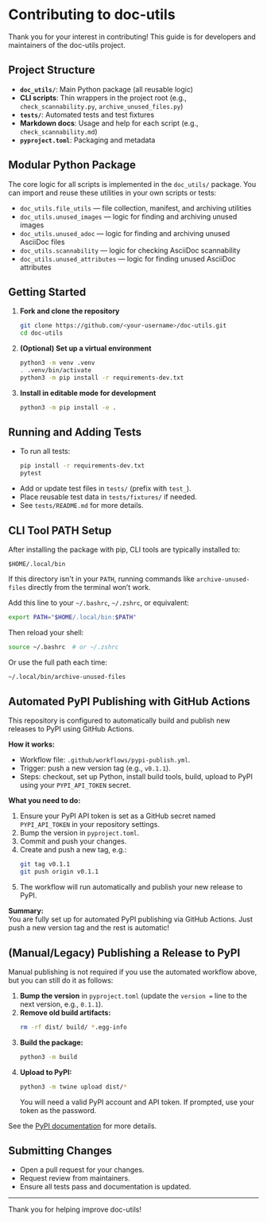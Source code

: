 # Contributing to doc-utils

Thank you for your interest in contributing! This guide is for developers and maintainers of the doc-utils project.

## Project Structure

- **`doc_utils/`**: Main Python package (all reusable logic)
- **CLI scripts**: Thin wrappers in the project root (e.g., `check_scannability.py`, `archive_unused_files.py`)
- **`tests/`**: Automated tests and test fixtures
- **Markdown docs**: Usage and help for each script (e.g., `check_scannability.md`)
- **`pyproject.toml`**: Packaging and metadata

## Modular Python Package

The core logic for all scripts is implemented in the `doc_utils/` package. You can import and reuse these utilities in your own scripts or tests:

- `doc_utils.file_utils` — file collection, manifest, and archiving utilities
- `doc_utils.unused_images` — logic for finding and archiving unused images
- `doc_utils.unused_adoc` — logic for finding and archiving unused AsciiDoc files
- `doc_utils.scannability` — logic for checking AsciiDoc scannability
- `doc_utils.unused_attributes` — logic for finding unused AsciiDoc attributes

## Getting Started

1. **Fork and clone the repository**
   ```sh
   git clone https://github.com/<your-username>/doc-utils.git
   cd doc-utils
   ```
2. **(Optional) Set up a virtual environment**
   ```sh
   python3 -m venv .venv
   . .venv/bin/activate
   python3 -m pip install -r requirements-dev.txt
   ```
3. **Install in editable mode for development**
   ```sh
   python3 -m pip install -e .
   ```

## Running and Adding Tests

- To run all tests:
  ```sh
  pip install -r requirements-dev.txt
  pytest
  ```
- Add or update test files in `tests/` (prefix with `test_`).
- Place reusable test data in `tests/fixtures/` if needed.
- See `tests/README.md` for more details.

## CLI Tool PATH Setup

After installing the package with pip, CLI tools are typically installed to:

```
$HOME/.local/bin
```

If this directory isn't in your `PATH`, running commands like `archive-unused-files` directly from the terminal won’t work.

Add this line to your `~/.bashrc`, `~/.zshrc`, or equivalent:

```bash
export PATH="$HOME/.local/bin:$PATH"
```

Then reload your shell:

```sh
source ~/.bashrc  # or ~/.zshrc
```

Or use the full path each time:

```sh
~/.local/bin/archive-unused-files
```

## Automated PyPI Publishing with GitHub Actions

This repository is configured to automatically build and publish new releases to PyPI using GitHub Actions.

**How it works:**

- Workflow file: `.github/workflows/pypi-publish.yml`.
- Trigger: push a new version tag (e.g., `v0.1.1`).
- Steps: checkout, set up Python, install build tools, build, upload to PyPI using your `PYPI_API_TOKEN` secret.

**What you need to do:**

1. Ensure your PyPI API token is set as a GitHub secret named `PYPI_API_TOKEN` in your repository settings.
2. Bump the version in `pyproject.toml`.
3. Commit and push your changes.
4. Create and push a new tag, e.g.:
   ```sh
   git tag v0.1.1
   git push origin v0.1.1
   ```
5. The workflow will run automatically and publish your new release to PyPI.

**Summary:**  
You are fully set up for automated PyPI publishing via GitHub Actions. Just push a new version tag and the rest is automatic!

## (Manual/Legacy) Publishing a Release to PyPI

Manual publishing is not required if you use the automated workflow above, but you can still do it as follows:

1. **Bump the version** in `pyproject.toml` (update the `version =` line to the next version, e.g., `0.1.1`).
2. **Remove old build artifacts:**
   ```sh
   rm -rf dist/ build/ *.egg-info
   ```
3. **Build the package:**
   ```sh
   python3 -m build
   ```
4. **Upload to PyPI:**
   ```sh
   python3 -m twine upload dist/*
   ```
   You will need a valid PyPI account and API token. If prompted, use your token as the password.

See the [PyPI documentation](https://packaging.python.org/en/latest/tutorials/packaging-projects/) for more details.

## Submitting Changes

- Open a pull request for your changes.
- Request review from maintainers.
- Ensure all tests pass and documentation is updated.

---

Thank you for helping improve doc-utils!
